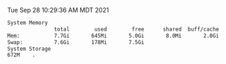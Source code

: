 Tue Sep 28 10:29:36 AM MDT 2021
```bash
System Memory
               total        used        free      shared  buff/cache   available
Mem:           7.7Gi       645Mi       5.0Gi       8.0Mi       2.0Gi       6.6Gi
Swap:          7.6Gi       178Mi       7.5Gi
System Storage
672M	.
```
